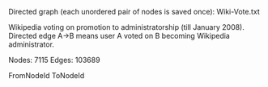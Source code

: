 Directed graph (each unordered pair of nodes is saved once): Wiki-Vote.txt 

Wikipedia voting on promotion to administratorship (till January 2008). Directed edge A->B means user A voted on B becoming Wikipedia administrator.

Nodes: 7115 Edges: 103689

FromNodeId	ToNodeId



